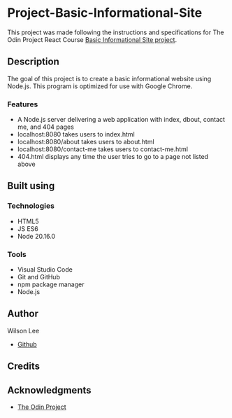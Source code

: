 # Project-Basic-Informational-Site

This project was made following the instructions and specifications for The Odin Project React Course [Basic Informational Site project](https://www.theodinproject.com/lessons/nodejs-basic-informational-site).

## Description

The goal of this project is to create a basic informational website using Node.js. This program is optimized for use with Google Chrome.

### Features

- A Node.js server delivering a web application with index, dbout, contact me, and 404 pages
- localhost:8080 takes users to index.html
- localhost:8080/about takes users to about.html
- localhost:8080/contact-me takes users to contact-me.html
- 404.html displays any time the user tries to go to a page not listed above

## Built using

### Technologies

- HTML5
- JS ES6
- Node 20.16.0

### Tools

- Visual Studio Code
- Git and GitHub
- npm package manager
- Node.js

## Author

Wilson Lee
- [Github](https://github.com/estercade)

## Credits

## Acknowledgments

* [The Odin Project](https://www.theodinproject.com/)
